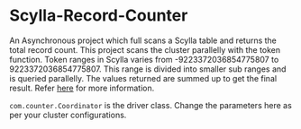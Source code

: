 # Scylla-Record-Counter
An Asynchronous project which full scans a Scylla table and returns the total record count. This project scans the cluster parallelly with the token function. Token ranges in Scylla varies from -9223372036854775807 to 9223372036854775807. This range is divided into smaller sub ranges and is queried parallelly. The values returned are summed up to get the final result. Refer [here](https://www.scylladb.com/2017/02/13/efficient-full-table-scans-with-scylla-1-6/) for more information.

```com.counter.Coordinator``` is the driver class. Change the parameters here as per your cluster configurations.
